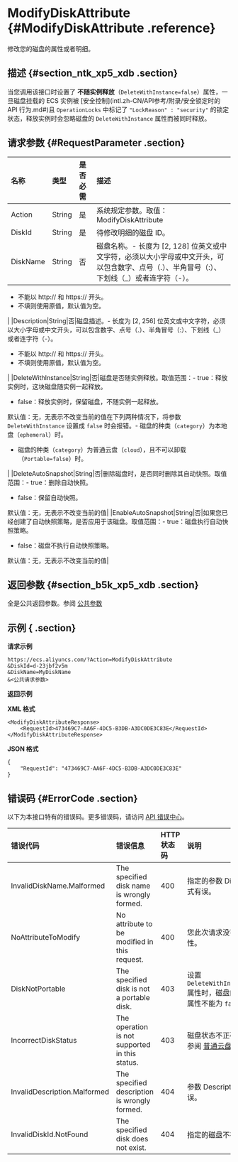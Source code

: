 # ModifyDiskAttribute {#ModifyDiskAttribute .reference}

修改您的磁盘的属性或者明细。

## 描述 {#section_ntk_xp5_xdb .section}

当您调用该接口时设置了 **不随实例释放**（`DeleteWithInstance=false`）属性，一旦磁盘挂载的 ECS 实例被 [安全控制](intl.zh-CN/API参考/附录/安全锁定时的 API 行为.md#)且 `OperationLocks` 中标记了 `"LockReason" : "security"` 的锁定状态，释放实例时会忽略磁盘的 `DeleteWithInstance` 属性而被同时释放。

## 请求参数 {#RequestParameter .section}

|名称|类型|是否必需|描述|
|:-|:-|:---|:-|
|Action|String|是|系统规定参数。取值：ModifyDiskAttribute|
|DiskId|String|是|待修改明细的磁盘 ID。|
|DiskName|String|否|磁盘名称。-   长度为 \[2, 128\] 位英文或中文字符，必须以大小字母或中文开头，可以包含数字、点号（.）、半角冒号（:）、下划线（\_）或者连字符（-）。
-   不能以 http:// 和 https:// 开头。
-   不填则使用原值，默认值为空。

|
|Description|String|否|磁盘描述。-   长度为 \[2, 256\] 位英文或中文字符，必须以大小字母或中文开头，可以包含数字、点号（.）、半角冒号（:）、下划线（\_）或者连字符（-）。
-   不能以 http:// 和 https:// 开头。
-   不填则使用原值，默认值为空。

|
|DeleteWithInstance|String|否|磁盘是否随实例释放。取值范围：-   true：释放实例时，这块磁盘随实例一起释放。
-   false：释放实例时，保留磁盘，不随实例一起释放。

默认值：无，无表示不改变当前的值在下列两种情况下，将参数 `DeleteWithInstance` 设置成 `false` 时会报错。-   磁盘的种类（`category`）为本地盘（`ephemeral`）时。
-   磁盘的种类（`category`）为普通云盘（`cloud`），且不可以卸载（`Portable=false`）时。

|
|DeleteAutoSnapshot|String|否|删除磁盘时，是否同时删除其自动快照。取值范围：-   true：删除自动快照。
-   false：保留自动快照。

默认值：无，无表示不改变当前的值|
|EnableAutoSnapshot|String|否|如果您已经创建了自动快照策略，是否应用于该磁盘。取值范围：-   true：磁盘执行自动快照策略。
-   false：磁盘不执行自动快照策略。

默认值：无，无表示不改变当前的值|

## 返回参数 {#section_b5k_xp5_xdb .section}

全是公共返回参数。参阅 [公共参数](intl.zh-CN/API参考/调用方式/公共参数.md#commonResponseParameters)

## 示例 { .section}

**请求示例** 

```
https://ecs.aliyuncs.com/?Action=ModifyDiskAttribute
&DiskId=d-23jbf2v5m
&DiskName=MyDiskName
&<公共请求参数>
```

**返回示例** 

**XML 格式**

```
<ModifyDiskAttributeResponse>
    <RequestId>473469C7-AA6F-4DC5-B3DB-A3DC0DE3C83E</RequestId>
</ModifyDiskAttributeResponse>
```

 **JSON 格式** 

```
{
    "RequestId": "473469C7-AA6F-4DC5-B3DB-A3DC0DE3C83E"
}
```

## 错误码 {#ErrorCode .section}

以下为本接口特有的错误码。更多错误码，请访问 [API 错误中心](https://error-center.alibabacloud.com/status/product/Ecs)。

|错误代码|错误信息|HTTP 状态码|说明|
|:---|:---|:-------|:-|
|InvalidDiskName.Malformed|The specified disk name is wrongly formed.|400|指定的参数 DiskName 格式有误。|
|NoAttributeToModify|No attribute to be modified in this request.|400|您此次请求没有修改任何属性。|
|DiskNotPortable|The specified disk is not a portable disk.|403|设置 `DeleteWithInstance=false`属性时，磁盘的 `Portable` 属性不能为 `false`。|
|IncorrectDiskStatus|The operation is not supported in this status.|403|磁盘状态不正确。磁盘状态参阅 [普通云盘状态表](intl.zh-CN/API参考/附录/普通云盘状态表.md#)。|
|InvalidDescription.Malformed|The specified description is wrongly formed.|404|参数 Description 的格式有误。|
|InvalidDiskId.NotFound|The specified disk does not exist.|404|指定的磁盘不存在。|

